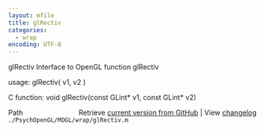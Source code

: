 ```yaml
---
layout: mfile
title: glRectiv
categories:
  - wrap
encoding: UTF-8
---
```


glRectiv  Interface to OpenGL function glRectiv

usage:  glRectiv( v1, v2 )

C function:  void glRectiv(const GLint\* v1, const GLint\* v2)


<div class="code_header" style="text-align:right;">
  <span style="float:left;">Path&nbsp;&nbsp;</span> <span class="counter">Retrieve <a href=
  "https://raw.github.com/Psychtoolbox-3/Psychtoolbox-3/beta/./PsychOpenGL/MOGL/wrap/glRectiv.m">current version from GitHub</a> | View <a href=
  "https://github.com/Psychtoolbox-3/Psychtoolbox-3/commits/beta/./PsychOpenGL/MOGL/wrap/glRectiv.m">changelog</a></span>
</div>
<div class="code">
  <code>./PsychOpenGL/MOGL/wrap/glRectiv.m</code>
</div>
